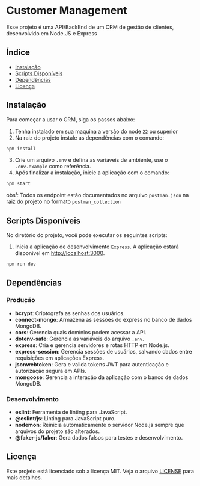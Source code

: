 
# Customer Management

Esse projeto é uma API/BackEnd de um CRM de gestão de clientes, desenvolvido em Node.JS e Express

## Índice

- [Instalação](#instalação)
- [Scripts Disponíveis](#scripts-disponíveis)
- [Dependências](#dependências)
- [Licença](#licença)

## Instalação

Para começar a usar o CRM, siga os passos abaixo:

1. Tenha instalado em sua maquina a versão do node `22` ou superior
2. Na raiz do projeto instale as dependências com o comando:
  ```bash
  npm install
  ```
3. Crie um arquivo `.env` e defina as variáveis de ambiente, use o `.env.example` como referência.
4. Após finalizar a instalação, inicie a aplicação com o comando:
  ```bash
  npm start
  ```

obs¹: Todos os endpoint estão documentados no arquivo `postman.json` na raiz do projeto no formato `postman_collection`

## Scripts Disponíveis

No diretório do projeto, você pode executar os seguintes scripts:

1. Inicia a aplicação de desenvolvimento `Express`. A aplicação estará disponível em [http://localhost:3000](http://localhost:3000).
  ```bash
  npm run dev
  ```

## Dependências

### Produção

- **bcrypt**: Criptografa as senhas dos usuários.
- **connect-mongo**: Armazena as sessões do express no banco de dados MongoDB.
- **cors**: Gerencia quais domínios podem acessar a API.
- **dotenv-safe**: Gerencia as variáveis do arquivo `.env`.
- **express**: Cria e gerencia servidores e rotas HTTP em Node.js.
- **express-session**: Gerencia sessões de usuários, salvando dados entre requisições em aplicações Express.
- **jsonwebtoken**: Gera e valida tokens JWT para autenticação e autorização segura em APIs.
- **mongoose**: Gerencia a interação da aplicação com o banco de dados MongoDB.


### Desenvolvimento

- **eslint**: Ferramenta de linting para JavaScript.
- **@eslint/js**: Linting para JavaScript puro.
- **nodemon**: Reinicia automaticamente o servidor Node.js sempre que arquivos do projeto são alterados.
- **@faker-js/faker**: Gera dados falsos para testes e desenvolvimento.

## Licença

Este projeto está licenciado sob a licença MIT. Veja o arquivo [LICENSE](LICENSE) para mais detalhes.